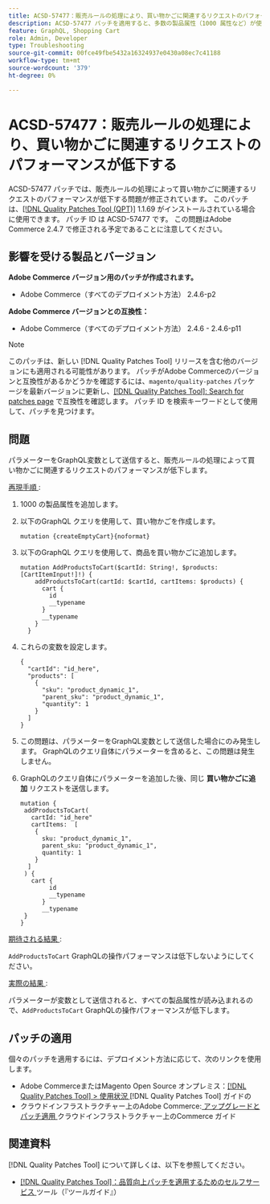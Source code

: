```yaml
---
title: ACSD-57477：販売ルールの処理により、買い物かごに関連するリクエストのパフォーマンスが低下する
description: ACSD-57477 パッチを適用すると、多数の製品属性（1000 属性など）が使用可能なプロジェクトで、Commerceが変数を使用して AddProductsToCart Adobe Commerce操作を実行する際に、GraphQLがこれらの製品属性をすべて読み込もうとすると AddProductsToCart GraphQL操作でパフォーマンスの問題が発生する Product の問題を修正できます。
feature: GraphQL, Shopping Cart
role: Admin, Developer
type: Troubleshooting
source-git-commit: 00fce49fbe5432a16324937e0430a08ec7c41188
workflow-type: tm+mt
source-wordcount: '379'
ht-degree: 0%

---
```



# ACSD-57477：販売ルールの処理により、買い物かごに関連するリクエストのパフォーマンスが低下する

ACSD-57477 パッチでは、販売ルールの処理によって買い物かごに関連するリクエストのパフォーマンスが低下する問題が修正されています。 このパッチは、[[!DNL Quality Patches Tool (QPT)]](/help/tools/quality-patches-tool/quality-patches-tool-to-self-serve-quality-patches.md) 1.1.69 がインストールされている場合に使用できます。 パッチ ID は ACSD-57477 です。 この問題はAdobe Commerce 2.4.7 で修正される予定であることに注意してください。

## 影響を受ける製品とバージョン

**Adobe Commerce バージョン用のパッチが作成されます。**

* Adobe Commerce（すべてのデプロイメント方法） 2.4.6-p2

**Adobe Commerce バージョンとの互換性：**

* Adobe Commerce（すべてのデプロイメント方法） 2.4.6 - 2.4.6-p11

>[!NOTE]
>
>このパッチは、新しい [!DNL Quality Patches Tool] リリースを含む他のバージョンにも適用される可能性があります。 パッチがAdobe Commerceのバージョンと互換性があるかどうかを確認するには、`magento/quality-patches` パッケージを最新バージョンに更新し、[[!DNL Quality Patches Tool]: Search for patches page](https://experienceleague.adobe.com/tools/commerce-quality-patches/index.html) で互換性を確認します。 パッチ ID を検索キーワードとして使用して、パッチを見つけます。

## 問題

パラメーターをGraphQL変数として送信すると、販売ルールの処理によって買い物かごに関連するリクエストのパフォーマンスが低下します。

<u> 再現手順 </u>:

1. 1000 の製品属性を追加します。
1. 以下のGraphQL クエリを使用して、買い物かごを作成します。

   ```
   mutation {createEmptyCart}{noformat}
   ```

1. 以下のGraphQL クエリを使用して、商品を買い物かごに追加します。

   ```
   mutation AddProductsToCart($cartId: String!, $products: [CartItemInput!]!) {
       addProductsToCart(cartId: $cartId, cartItems: $products) {
         cart {
           id
           __typename
         }
         __typename
       }
     }
   ```

1. これらの変数を設定します。

   ```
   {
     "cartId": "id_here",
     "products": [
       {
         "sku": "product_dynamic_1",
         "parent_sku": "product_dynamic_1",
         "quantity": 1
       }
     ]
   }
   ```

1. この問題は、パラメーターをGraphQL変数として送信した場合にのみ発生します。 GraphQLのクエリ自体にパラメーターを含めると、この問題は発生しません。
1. GraphQLのクエリ自体にパラメーターを追加した後、同じ **買い物かごに追加** リクエストを送信します。

   ```
   mutation {
    addProductsToCart(
      cartId: "id_here"
      cartItems:  [
       {
         sku: "product_dynamic_1",
         parent_sku: "product_dynamic_1",
         quantity: 1
       }
     ]
    ) {
      cart {
           id
           __typename
         }
         __typename
    }
   }
   ```

<u> 期待される結果 </u>:

`AddProductsToCart` GraphQLの操作パフォーマンスは低下しないようにしてください。

<u> 実際の結果 </u>:

パラメーターが変数として送信されると、すべての製品属性が読み込まれるので、`AddProductsToCart` GraphQLの操作パフォーマンスが低下します。

## パッチの適用

個々のパッチを適用するには、デプロイメント方法に応じて、次のリンクを使用します。

* Adobe CommerceまたはMagento Open Source オンプレミス：[[!DNL Quality Patches Tool] > 使用状況 ](/help/tools/quality-patches-tool/usage.md) [!DNL Quality Patches Tool] ガイドの
* クラウドインフラストラクチャー上のAdobe Commerce:[ アップグレードとパッチ適用 ](https://experienceleague.adobe.com/docs/commerce-cloud-service/user-guide/develop/upgrade/apply-patches.html) クラウドインフラストラクチャー上のCommerce ガイド

## 関連資料

[!DNL Quality Patches Tool] について詳しくは、以下を参照してください。

* [[!DNL Quality Patches Tool]：品質向上パッチを適用するためのセルフサービス ](/help/tools/quality-patches-tool/quality-patches-tool-to-self-serve-quality-patches.md) ツール（『ツールガイド』）

